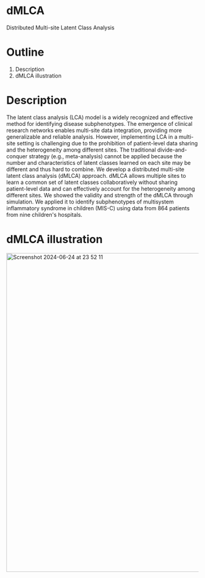 # dMLCA
Distributed Multi-site Latent Class Analysis

# Outline
1. Description
2. dMLCA illustration

# Description
The latent class analysis (LCA) model is a widely recognized and effective method for identifying disease subphenotypes. The emergence of clinical research networks enables multi-site data integration, providing more generalizable and reliable analysis. However, implementing LCA in a multi-site setting is challenging due to the prohibition of patient-level data sharing and the heterogeneity among different sites. The traditional divide-and-conquer strategy (e.g., meta-analysis) cannot be applied because the number and characteristics of latent classes learned on each site may be different and thus hard to combine. We develop a distributed multi-site latent class analysis (dMLCA) approach. dMLCA allows multiple sites to learn a common set of latent classes collaboratively without sharing patient-level data and can effectively account for the heterogeneity among different sites. We showed the validity and strength of the dMLCA through simulation. We applied it to identify subphenotypes of multisystem inflammatory syndrome in children (MIS-C) using data from 864 patients from nine children's hospitals.

# dMLCA illustration
<img width="835" alt="Screenshot 2024-06-24 at 23 52 11" src="https://github.com/Penncil/dMLCA/assets/70713739/81fa2e59-43b1-4c24-95c8-069db90e0a35">

